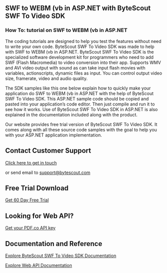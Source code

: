 ## SWF to WEBM (vb in ASP.NET with ByteScout SWF To Video SDK

### How To: tutorial on SWF to WEBM (vb in ASP.NET

The coding tutorials are designed to help you test the features without need to write your own code. ByteScout SWF To Video SDK was made to help with SWF to WEBM (vb in ASP.NET. ByteScout SWF To Video SDK is the specialized software development kit for programmers who need to add SWF (Flash Macromedia) to video conversion into their app. Supports WMV and AVI video output with sound as can take input flash movies with variables, actionscripts, dynamic files as input. You can control output video size, framerate, video and audio quality.

The SDK samples like this one below explain how to quickly make your application do SWF to WEBM (vb in ASP.NET with the help of ByteScout SWF To Video SDK. This ASP.NET sample code should be copied and pasted into your application’s code editor. Then just compile and run it to see how it works. Use of ByteScout SWF To Video SDK in ASP.NET is also explained in the documentation included along with the product.

Our website provides free trial version of ByteScout SWF To Video SDK. It comes along with all these source code samples with the goal to help you with your ASP.NET application implementation.

## Contact Customer Support

[Click here to get in touch](https://bytescout.zendesk.com/hc/en-us/requests/new?subject=ByteScout%20SWF%20To%20Video%20SDK%20Question)

or send email to [support@bytescout.com](mailto:support@bytescout.com?subject=ByteScout%20SWF%20To%20Video%20SDK%20Question) 

## Free Trial Download

[Get 60 Day Free Trial](https://bytescout.com/download/web-installer?utm_source=github-readme)

## Looking for Web API? 

[Get your PDF.co API key](https://pdf.co/documentation/api?utm_source=github-readme)

## Documentation and Reference

[Explore ByteScout SWF To Video SDK Documentation](https://bytescout.com/documentation/index.html?utm_source=github-readme)

[Explore Web API Documentation](https://pdf.co/documentation/api?utm_source=github-readme)